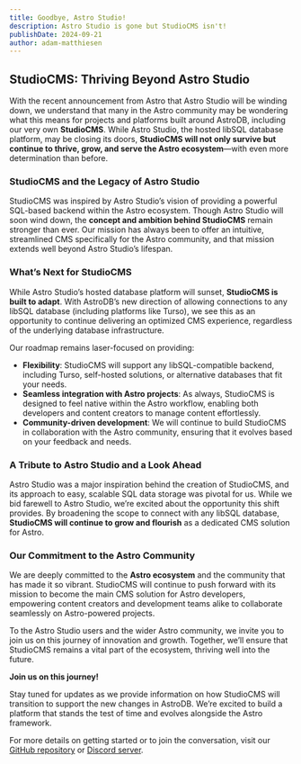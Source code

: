 ```yaml
---
title: Goodbye, Astro Studio!
description: Astro Studio is gone but StudioCMS isn't!
publishDate: 2024-09-21
author: adam-matthiesen
---
```

## StudioCMS: Thriving Beyond Astro Studio

With the recent announcement from Astro that Astro Studio will be winding down, we understand that many in the Astro community may be wondering what this means for projects and platforms built around AstroDB, including our very own **StudioCMS**. While Astro Studio, the hosted libSQL database platform, may be closing its doors, **StudioCMS will not only survive but continue to thrive, grow, and serve the Astro ecosystem**—with even more determination than before.

### StudioCMS and the Legacy of Astro Studio

StudioCMS was inspired by Astro Studio’s vision of providing a powerful SQL-based backend within the Astro ecosystem. Though Astro Studio will soon wind down, the **concept and ambition behind StudioCMS** remain stronger than ever. Our mission has always been to offer an intuitive, streamlined CMS specifically for the Astro community, and that mission extends well beyond Astro Studio’s lifespan.

### What’s Next for StudioCMS

While Astro Studio’s hosted database platform will sunset, **StudioCMS is built to adapt**. With AstroDB’s new direction of allowing connections to any libSQL database (including platforms like Turso), we see this as an opportunity to continue delivering an optimized CMS experience, regardless of the underlying database infrastructure.

Our roadmap remains laser-focused on providing:
- **Flexibility**: StudioCMS will support any libSQL-compatible backend, including Turso, self-hosted solutions, or alternative databases that fit your needs.
- **Seamless integration with Astro projects**: As always, StudioCMS is designed to feel native within the Astro workflow, enabling both developers and content creators to manage content effortlessly.
- **Community-driven development**: We will continue to build StudioCMS in collaboration with the Astro community, ensuring that it evolves based on your feedback and needs.

### A Tribute to Astro Studio and a Look Ahead

Astro Studio was a major inspiration behind the creation of StudioCMS, and its approach to easy, scalable SQL data storage was pivotal for us. While we bid farewell to Astro Studio, we’re excited about the opportunity this shift provides. By broadening the scope to connect with any libSQL database, **StudioCMS will continue to grow and flourish** as a dedicated CMS solution for Astro.

### Our Commitment to the Astro Community

We are deeply committed to the **Astro ecosystem** and the community that has made it so vibrant. StudioCMS will continue to push forward with its mission to become the main CMS solution for Astro developers, empowering content creators and development teams alike to collaborate seamlessly on Astro-powered projects.

To the Astro Studio users and the wider Astro community, we invite you to join us on this journey of innovation and growth. Together, we’ll ensure that StudioCMS remains a vital part of the ecosystem, thriving well into the future.

**Join us on this journey!**

Stay tuned for updates as we provide information on how StudioCMS will transition to support the new changes in AstroDB. We’re excited to build a platform that stands the test of time and evolves alongside the Astro framework.

For more details on getting started or to join the conversation, visit our [GitHub repository](https://github.com/astrolicious/studiocms) or [Discord server](https://chat.astrolicious.dev/).
